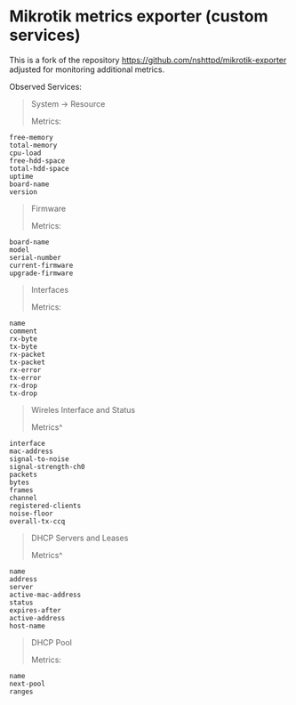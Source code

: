 # Mikrotik metrics exporter (custom services)
This is a fork of the repository https://github.com/nshttpd/mikrotik-exporter adjusted for monitoring additional metrics.

Observed Services:

> System -> Resource
>
> Metrics:
```
free-memory
total-memory
cpu-load
free-hdd-space
total-hdd-space
uptime
board-name
version
```

> Firmware
>
> Metrics:
```
board-name
model
serial-number
current-firmware
upgrade-firmware
```

> Interfaces
>
> Metrics:
```
name
comment
rx-byte
tx-byte
rx-packet
tx-packet
rx-error
tx-error
rx-drop
tx-drop
```

> Wireles Interface and Status
>
> Metrics^
```
interface
mac-address
signal-to-noise
signal-strength-ch0
packets
bytes
frames
channel
registered-clients
noise-floor
overall-tx-ccq
```

> DHCP Servers and Leases
>
> Metrics^
```
name
address
server
active-mac-address
status
expires-after
active-address
host-name
```

>DHCP Pool
>
> Metrics:
```
name
next-pool
ranges
```
